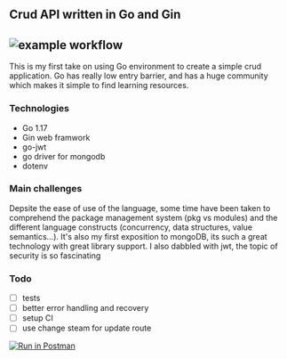 ## Crud API written in Go and Gin
![example workflow](https://github.com/almcr/crud-go/actions/workflows/main.yml/badge.svg)
---
This is my first take on using Go environment to create a simple crud application. Go has really low entry barrier, and has a huge community which makes it simple to find learning resources. 

### Technologies
* Go 1.17
* Gin web framwork
* go-jwt
* go driver for mongodb
* dotenv

### Main challenges
Depsite the ease of use of the language, some time have been taken to comprehend the package management system (pkg vs modules) and the different language constructs (concurrency, data structures, value semantics...). 
It's also my first exposition to mongoDB, its such a great technology with great library support.
I also dabbled with jwt, the topic of security is so fascinating 

### Todo
- [ ]  tests
- [ ]  better error handling and recovery
- [ ]  setup CI
- [ ]  use change steam for update route

[![Run in Postman](https://run.pstmn.io/button.svg)](https://god.postman.co/run-collection/ceee14bc8aeb05f44dfc?action=collection%2Fimport)

